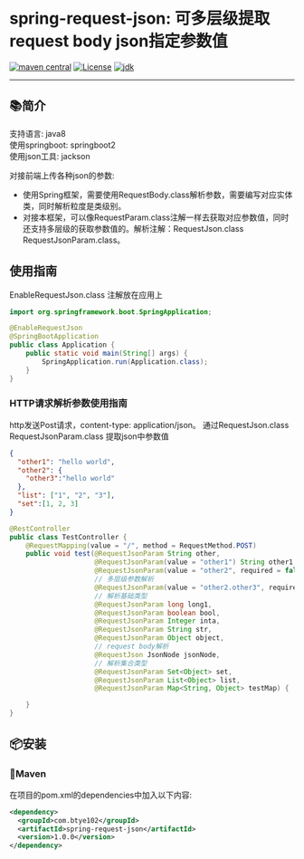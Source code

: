 
# spring-request-json: 可多层级提取request body json指定参数值

[![maven central](https://img.shields.io/maven-central/v/cn.hutool/hutool-all.svg?label=Maven%20Central)](https://github.com/drgonroot/spring-request-json)   [![License](https://img.shields.io/:license-MulanPSL2-blue.svg)](http://license.coscl.org.cn/MulanPSL2/index.html)
[![jdk](https://img.shields.io/badge/JDK-8+-green.svg)](https://www.oracle.com/java/technologies/javase/javase-jdk8-downloads.html)

-------

## 📚简介

支持语言: java8    
使用springboot: springboot2   
使用json工具: jackson

对接前端上传各种json的参数:   
* 使用Spring框架，需要使用RequestBody.class解析参数，需要编写对应实体类，同时解析粒度是类级别。
* 对接本框架，可以像RequestParam.class注解一样去获取对应参数值，同时还支持多层级的获取参数值的。解析注解：RequestJson.class  RequestJsonParam.class。

## 使用指南
EnableRequestJson.class 注解放在应用上
```java
import org.springframework.boot.SpringApplication;

@EnableRequestJson
@SpringBootApplication
public class Application {
    public static void main(String[] args) {
        SpringApplication.run(Application.class);
    }
}
```
### HTTP请求解析参数使用指南
http发送Post请求，content-type: application/json。
通过RequestJson.class RequestJsonParam.class 提取json中参数值
```json
{
  "other1": "hello world",
  "other2": {
    "other3":"hello world"
  },
  "list": ["1", "2", "3"],
  "set":[1, 2, 3]
}
```

```java
@RestController
public class TestController {
    @RequestMapping(value = "/", method = RequestMethod.POST)
    public void test(@RequestJsonParam String other,
                     @RequestJsonParam(value = "other1") String other1,
                     @RequestJsonParam(value = "other2", required = false) Object other2,
                     // 多层级参数解析
                     @RequestJsonParam(value = "other2.other3", required = false, defaultValue = "other") String other3,
                     // 解析基础类型
                     @RequestJsonParam long long1,
                     @RequestJsonParam boolean bool,
                     @RequestJsonParam Integer inta,
                     @RequestJsonParam String str,
                     @RequestJsonParam Object object,
                     // request body解析
                     @RequestJson JsonNode jsonNode,
                     // 解析集合类型
                     @RequestJsonParam Set<Object> set,
                     @RequestJsonParam List<Object> list,
                     @RequestJsonParam Map<String, Object> testMap) {

    }
}
```

## 📦安装

### 🍊Maven
在项目的pom.xml的dependencies中加入以下内容:

```xml
<dependency>
  <groupId>com.btye102</groupId>
  <artifactId>spring-request-json</artifactId>
  <version>1.0.0</version>
</dependency>
```